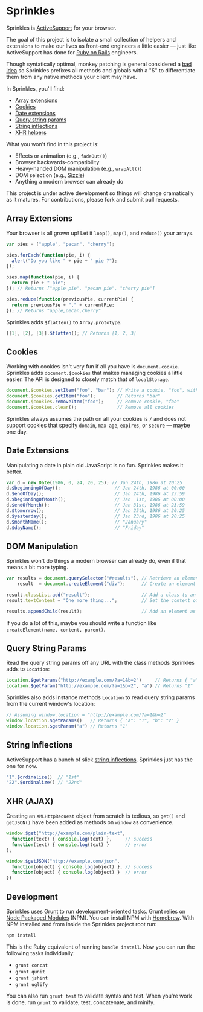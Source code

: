 Sprinkles
=========

Sprinkles is [ActiveSupport][as] for your browser.

The goal of this project is to isolate a small collection of helpers and extensions to make our lives as front-end engineers a little easier — just like ActiveSupport has done for [Ruby on Rails][ror] engineers.

Though syntatically optimal, monkey patching is general considered a [bad idea][red] so Sprinkles prefixes all methods and globals with a "$" to differentiate them from any native methods your client may have.

In Sprinkles, you'll find:

* [Array extensions](#array-extensions)
* [Cookies](#cookies)
* [Date extensions](#date-extensions)
* [Query string params](#query-string-params)
* [String inflections](#string-inflections)
* [XHR helpers](#xhr-ajax)

What you won't find in this project is:

* Effects or animation (e.g., `fadeOut()`)
* Browser backwards-compatibility
* Heavy-handed DOM manipulation (e.g., `wrapAll()`)
* DOM selection (e.g., [Sizzle][siz])
* Anything a modern browser can already do

This project is under active development so things will change dramatically as it matures. For contributions, please fork and submit pull requests.

[as]:  https://github.com/rails/rails/tree/master/activesupport
[ror]: http://rubyonrails.org
[siz]: http://sizzlejs.com
[red]: http://www.reddit.com/r/javascript/comments/279ion/sprinkles_the_activesupport_of_vanilla_js/

## Array Extensions

Your browser is all grown up! Let it `loop()`, `map()`, and `reduce()` your arrays.

``` js
var pies = ["apple", "pecan", "cherry"];

pies.forEach(function(pie, i) {
  alert("Do you like " + pie + " pie ?");
});

pies.map(function(pie, i) {
  return pie + " pie";
}); // Returns ["apple pie", "pecan pie", "cherry pie"]

pies.reduce(function(previousPie, currentPie) {
  return previousPie + "," + currentPie;
}); // Returns "apple,pecan,cherry"
```

Sprinkles adds `$flatten()` to `Array.prototype`.

``` js
[[1], [2], [3]].$flatten(); // Returns [1, 2, 3]
```

## Cookies

Working with cookies isn't very fun if all you have is `document.cookie`. Sprinkles adds `document.$cookies` that makes managing cookies a little easier. The API is designed to closely match that of `localStorage`.

``` js
document.$cookies.setItem("foo", "bar"); // Write a cookie, "foo", with value "bar"
document.$cookies.getItem("foo");        // Returns "bar"
document.$cookies.removeItem("foo");     // Remove cookie, "foo"
document.$cookies.clear();               // Remove all cookies
```

Sprinkles always assumes the path on all your cookies is `/` and does not support cookies that specify `domain`, `max-age`, `expires`, or `secure` — maybe one day.

## Date Extensions

Manipulating a date in plain old JavaScript is no fun. Sprinkles makes it better.

``` js
var d = new Date(1986, 0, 24, 20, 25); // Jan 24th, 1986 at 20:25
d.$beginningOfDay();                    // Jan 24th, 1986 at 00:00
d.$endOfDay();                          // Jan 24th, 1986 at 23:59
d.$beginningOfMonth();                  // Jan  1st, 1986 at 00:00
d.$endOfMonth();                        // Jan 31st, 1986 at 23:59
d.$tomorrow();                          // Jan 25th, 1986 at 20:25
d.$yesterday();                         // Jan 23rd, 1986 at 20:25
d.$monthName();                         // "January"
d.$dayName();                           // "Friday"
```

## DOM Manipulation

Sprinkles won't do things a modern browser can already do, even if that means a bit more typing.

``` js
var results = document.querySelector("#results"), // Retrieve an element
    result  = document.createElement("div");      // Create an element

result.classList.add("result");                   // Add a class to an element
result.textContent = "One more thing...";         // Set the content of an element

results.appendChild(result);                      // Add an element as a child
```

If you do a lot of this, maybe you should write a function like `createElement(name, content, parent)`.

## Query String Params

Read the query string params off any URL with the class methods Sprinkles adds to `Location`:

``` js
Location.$getParams("http://example.com/?a=1&b=2")     // Returns { "a": "1", "b": "2" }
Location.$getParam("http://example.com/?a=1&b=2", "a") // Returns "1"
```

Sprinkles also adds instance methods `Location` to read query string params from the current window's location:

``` js
// Assuming window.location = "http://example.com/?a=1&b=2"
window.location.$getParams()   // Returns { "a": "1", "b": "2" }
window.location.$getParam("a") // Returns "1"
```

## String Inflections

ActiveSupport has a bunch of slick [string inflections][inf]. Sprinkles just has the one for now.

``` js
"1".$ordinalize()  // "1st"
"22".$ordinalize() // "22nd"
```

[inf]: http://api.rubyonrails.org/classes/ActiveSupport/Inflector.html

## XHR (AJAX)

Creating an `XMLHttpRequest` object from scratch is tedious, so `get()` and `getJSON()` have been added as methods on `window` as convenience.

``` js
window.$get("http://example.com/plain-text",
  function(text) { console.log(text) },     // success
  function(text) { console.log(text) }      // error
);

window.$getJSON("http://example.com/json",
  function(object) { console.log(object) }, // success
  function(object) { console.log(object) }  // error
})
```

## Development

Sprinkles uses [Grunt][grn] to run development-oriented tasks. Grunt relies on [Node Packaged Modules][npm] (NPM). You can install NPM with [Homebrew][hmb]. With NPM installed and from inside the Sprinkles project root run:

``` sh
npm install
```

This is the Ruby equivalent of running `bundle install`. Now you can run the following tasks individually:

* `grunt concat`
* `grunt qunit`
* `grunt jshint`
* `grunt uglify`

You can also run `grunt test` to validate syntax and test. When you're work is done, run `grunt` to validate, test, concatenate, and minify.

[grn]: http://gruntjs.com
[npm]: https://www.npmjs.org
[hmb]: http://brew.sh
